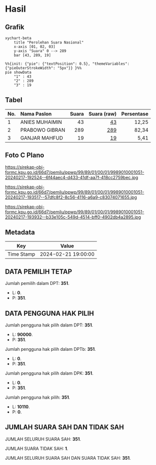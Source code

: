 # Hasil

## Grafik

```mermaid
xychart-beta
    title "Perolehan Suara Nasional"
    x-axis [01, 02, 03]
    y-axis "Suara" 0 --> 289
    bar [43, 289, 19]
```

```mermaid
%%{init: {"pie": {"textPosition": 0.5}, "themeVariables": {"pieOuterStrokeWidth": "5px"}} }%%
pie showData
    "1" : 43
    "2" : 289
    "3" : 19
```

## Tabel

| No. | Nama Paslon    | Suara | Suara (raw) | Persentase |
|:--- |:-------------- | -----:| -----------:| ----------:|
| 1   | ANIES MUHAIMIN | 43    | [43][p-1]   | 12,25      |
| 2   | PRABOWO GIBRAN | 289   | [289][p-2]  | 82,34      |
| 3   | GANJAR MAHFUD  | 19    | [19][p-3]   | 5,41       |


[p-1]: https://github.com/gigit-pemilu/pemilu-2024/blob/main/pilpres/hitung-suara/sub/99-luar-negeri/sub/89-penang-malaysia/sub/01-penang-malaysia/sub/0001-penang-malaysia/sub/051-ksk-036/sub/paslon-1.txt
[p-2]: https://github.com/gigit-pemilu/pemilu-2024/blob/main/pilpres/hitung-suara/sub/99-luar-negeri/sub/89-penang-malaysia/sub/01-penang-malaysia/sub/0001-penang-malaysia/sub/051-ksk-036/sub/paslon-2.txt
[p-3]: https://github.com/gigit-pemilu/pemilu-2024/blob/main/pilpres/hitung-suara/sub/99-luar-negeri/sub/89-penang-malaysia/sub/01-penang-malaysia/sub/0001-penang-malaysia/sub/051-ksk-036/sub/paslon-3.txt

## Foto C Plano

https://sirekap-obj-formc.kpu.go.id/66d7/pemilu/ppwp/99/89/01/00/01/9989010001051-20240217-192524--6f44aec4-d433-41df-aa7f-418cc2759bec.jpg

https://sirekap-obj-formc.kpu.go.id/66d7/pemilu/ppwp/99/89/01/00/01/9989010001051-20240217-193517--57dfc8f2-8c56-4116-a6a9-c83074071655.jpg

https://sirekap-obj-formc.kpu.go.id/66d7/pemilu/ppwp/99/89/01/00/01/9989010001051-20240217-193932--b33e105c-549d-4514-bff0-4902db4a2895.jpg


## Metadata

| Key        | Value               |
| ---------- | ------------------- |
| Time Stamp | 2024-02-21 19:00:00 |


## DATA PEMILIH TETAP

Jumlah pemilih dalam DPT: **351**.
 * L: **0**.
 * P: **351**.

## DATA PENGGUNA HAK PILIH

Jumlah pengguna hak pilih dalam DPT: **351**.
 * L: **90000**.
 * P: **351**.

Jumlah pengguna hak pilih dalam DPTb: **351**.
 * L: **0**.
 * P: **351**.

Jumlah pengguna hak pilih dalam DPK: **351**.
 * L: **0**.
 * P: **351**.

Jumlah pengguna hak pilih: **351**.
 * L: **10110**.
 * P: **0**.

## JUMLAH SUARA SAH DAN TIDAK SAH

JUMLAH SELURUH SUARA SAH: **351**.

JUMLAH SUARA TIDAK SAH: **1**.

JUMLAH SELURUH SUARA SAH DAN SUARA TIDAK SAH: **351**.


